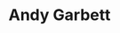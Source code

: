 ---
title: Andy Garbett
description: Senior UX Researcher & Software Engineer at Samsung AI Center – Cambridge
---